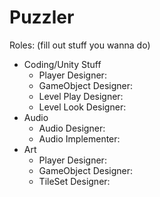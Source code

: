 # Puzzler

Roles: (fill out stuff you wanna do)
- Coding/Unity Stuff
  - Player Designer:
  - GameObject Designer:
  - Level Play Designer:
  - Level Look Designer:
- Audio
  - Audio Designer:
  - Audio Implementer:
- Art
  - Player Designer:
  - GameObject Designer:
  - TileSet Designer:

